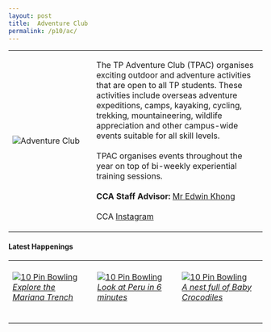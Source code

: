 ```yaml
---
layout: post
title:  Adventure Club
permalink: /p10/ac/
---
```


<div>
    <table>
        <tr>
            <td style="width:33%"><image src="{{site.baseurl}}/images/CCA_ac.jpg" style="display:block;margin-left:auto;margin-right:auto;" alt="Adventure Club"></image></td>
            <td>
                <p>
                    The TP Adventure Club (TPAC) organises exciting outdoor and adventure activities that are open to all TP students. These activities include overseas adventure expeditions, camps, kayaking, cycling, trekking, mountaineering, wildlife appreciation and other campus-wide events suitable for all skill levels.<br>
                    <br>
                    TPAC organises events throughout the year on top of bi-weekly experiential training sessions.<br>
                    <br>
                    <b>CCA Staff Advisor:</b> <a href="mailto:edwink@tp.edu.sg">Mr Edwin Khong</a><br>
                    <br>
                    CCA <a href="https://www.instagram.com/tpadventureclub">Instagram</a>
                </p>
            </td>
        </tr>
    </table>
</div>

#### Latest Happenings

<div>
    <table>
        <tr>
            <td style="width:33%"><br>
                <a href="https://www.instagram.com/p/CFL44QuHy7e/">
                    <image src="{{site.baseurl}}/images/CCA-ac_IG.jpg" style="display:block;margin-left:auto;margin-right:auto;" alt="10 Pin Bowling">
                    <h6 style="margin-top:0%">Explore the Mariana Trench</h6>
                    </image>
                </a>
            </td>
            <td style="width:33%"><br>
                <a href="https://www.instagram.com/p/B_6_N7QHG_c/">
                    <image src="{{site.baseurl}}/images/CCA-ac_IG2.jpg" style="display:block;margin-left:auto;margin-right:auto;" alt="10 Pin Bowling">
                    <h6 style="margin-top:0%">Look at Peru in 6 minutes</h6>
                    </image>
                </a>
            </td>
            <td style="width:33%"><br>
                <a href="https://www.instagram.com/p/B7OMwMJH-Q1/">
                    <image src="{{site.baseurl}}/images/CCA-ac_IG3.jpg" style="display:block;margin-left:auto;margin-right:auto;" alt="10 Pin Bowling">
                    <h6 style="margin-top:0%">A nest full of Baby Crocodiles</h6>    
                    </image>
                </a>
            </td>
        </tr>
    </table>
</div>